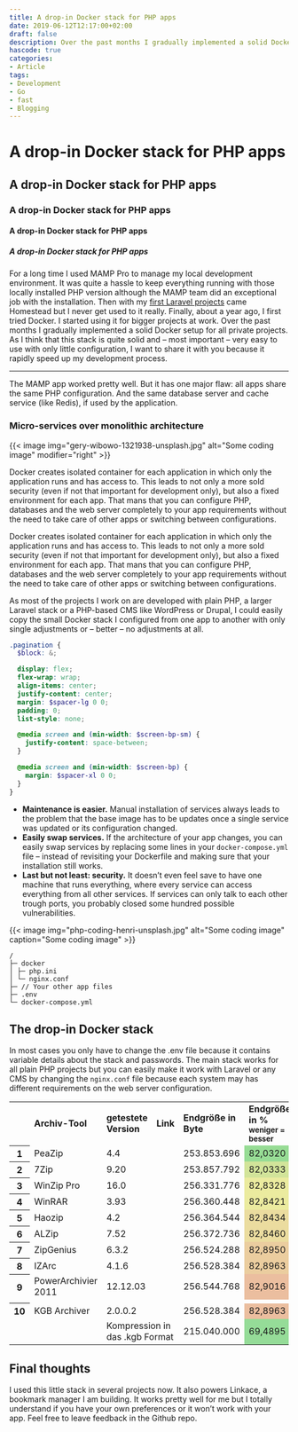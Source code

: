 ```yaml
---
title: A drop-in Docker stack for PHP apps
date: 2019-06-12T12:17:00+02:00
draft: false
description: Over the past months I gradually implemented a solid Docker setup for all private projects. As I think that this stack is quite solid I want to share it with you.
hascode: true
categories:
- Article
tags:
- Development
- Go
- fast
- Blogging
---
```


# A drop-in Docker stack for PHP apps
## A drop-in Docker stack for PHP apps
### A drop-in Docker stack for PHP apps
#### A drop-in Docker stack for PHP apps
##### A drop-in Docker stack for PHP apps

For a long time I used MAMP Pro to manage my local development environment. It was quite a hassle to keep everything running with those locally installed PHP version although the MAMP team did an exceptional job with the installation.
Then with my [first Laravel projects](#) came Homestead but I never get used to it really.
Finally, about a year ago, I first tried Docker. I started using it for bigger projects at work. Over the past months I gradually implemented a solid Docker setup for all private projects. As I think that this stack is quite solid and – most important – very easy to use with only little configuration, I want to share it with you because it rapidly speed up my development process.

---

The MAMP app worked pretty well. But it has one major flaw: all apps share the same PHP configuration. And the same database server and cache service (like Redis), if used by the application.

### Micro-services over monolithic architecture

{{< image img="gery-wibowo-1321938-unsplash.jpg" alt="Some coding image" modifier="right" >}}

Docker creates isolated container for each application in which only the application runs and has access to. This leads to not only a more sold security (even if not that important for development only), but also a fixed environment for each app. That mans that you can configure PHP, databases and the web server completely to your app requirements without the need to take care of other apps or switching between configurations.

Docker creates isolated container for each application in which only the application runs and has access to. This leads to not only a more sold security (even if not that important for development only), but also a fixed environment for each app. That mans that you can configure PHP, databases and the web server completely to your app requirements without the need to take care of other apps or switching between configurations.

As most of the projects I work on are developed with plain PHP, a larger Laravel stack or a PHP-based CMS like WordPress or Drupal, I could easily copy the small Docker stack I configured from one app to another with only single adjustments or – better – no adjustments at all.

```scss
.pagination {
  $block: &;

  display: flex;
  flex-wrap: wrap;
  align-items: center;
  justify-content: center;
  margin: $spacer-lg 0 0;
  padding: 0;
  list-style: none;

  @media screen and (min-width: $screen-bp-sm) {
    justify-content: space-between;
  }

  @media screen and (min-width: $screen-bp) {
    margin: $spacer-xl 0 0;
  }
}
```

* **Maintenance is easier.** Manual installation of services always leads to the problem that the base image has to be updates once a single service was updated or its configuration changed.
* **Easily swap services.** If the architecture of your app changes, you can easily swap services by replacing some lines in your `docker-compose.yml` file – instead of revisiting your Dockerfile and making sure that your installation still works.
* **Last but not least: security.** It doesn’t even feel save to have one machine that runs everything, where every service can access everything from all other services. If services can only talk to each other trough ports, you probably closed some hundred possible vulnerabilities.

{{< image img="php-coding-henri-unsplash.jpg" alt="Some coding image" caption="Some coding image" >}}

```
/
├─ docker
│ ├─ php.ini
│ └─ nginx.conf
├─ // Your other app files
├─ .env
└─ docker-compose.yml
```

## The drop-in Docker stack

In most cases you only have to change the .env file because it contains variable details about the stack and passwords. The main stack works for all plain PHP projects but you can easily make it work with Laravel or any CMS by changing the `nginx.conf` file because each system may has different requirements on the web server configuration.

<div class="table-wrapper full-width">
<table>
<tbody>
<tr>
<td></td>
<td><strong>Archiv-Tool</strong></td>
<td><strong>getestete Version</strong></td>
<td><strong>Link</strong></td>
<td><strong>Endgröße in Byte</strong></td>
<td><strong>Endgröße in %<br>
<small>weniger = besser</small></strong></td>
<td><strong>Dauer in Sek.</strong></td>
</tr>
<tr>
<th>1</th>
<td>PeaZip</td>
<td>4.4</td>
<td></td>
<td>253.853.696</td>
<td style="background: #97DC95;">82,0320</td>
<td>49</td>
</tr>
<tr>
<th>2</th>
<td>7Zip</td>
<td>9.20</td>
<td></td>
<td>253.857.792</td>
<td style="background: #D2E49A;">82,0333</td>
<td>50</td>
</tr>
<tr>
<th>3</th>
<td>WinZip Pro</td>
<td>16.0</td>
<td></td>
<td>256.331.776</td>
<td style="background: #EBEB9F;">82,8328</td>
<td>9</td>
</tr>
<tr>
<th>4</th>
<td>WinRAR</td>
<td>3.93</td>
<td></td>
<td>256.360.448</td>
<td style="background: #EBEB9F;">82,8421</td>
<td>19</td>
</tr>
<tr>
<th>5</th>
<td>Haozip</td>
<td>4.2</td>
<td></td>
<td>256.364.544</td>
<td style="background: #EBDC9F;">82,8434</td>
<td>7</td>
</tr>
<tr>
<th>6</th>
<td>ALZip</td>
<td>7.52</td>
<td></td>
<td>256.372.736</td>
<td style="background: #EBDC9F;">82,8460</td>
<td>28</td>
</tr>
<tr>
<th>7</th>
<td>ZipGenius</td>
<td>6.3.2</td>
<td></td>
<td>256.524.288</td>
<td style="background: #EBCD9F;">82,8950</td>
<td>24</td>
</tr>
<tr>
<th>8</th>
<td>IZArc</td>
<td>4.1.6</td>
<td></td>
<td>256.528.384</td>
<td style="background: #EBCD9F;">82,8963</td>
<td>39</td>
</tr>
<tr>
<th>9</th>
<td>PowerArchivier 2011</td>
<td>12.12.03</td>
<td></td>
<td>256.544.768</td>
<td style="background: #EBBE9F;">82,9016</td>
<td>7</td>
</tr>
<tr>
<td colspan="7"></td>
</tr>
<tr>
<th>10</th>
<td>KGB Archiver</td>
<td>2.0.0.2</td>
<td></td>
<td>256.528.384</td>
<td style="background: #EBBE9F;">82,8963</td>
<td>22</td>
</tr>
<tr>
<td></td>
<td></td>
<td colspan="2">Kompression in das .kgb Format</td>
<td>215.040.000</td>
<td style="background: #95DC98;">69,4895</td>
<td>1,5 Std.</td>
</tr>
</tbody>
</table>
</div>

## Final thoughts

I used this little stack in several projects now. It also powers Linkace, a bookmark manager I am building. It works pretty well for me but I totally understand if you have your own preferences or it won’t work with your app. Feel free to leave feedback in the Github repo.
